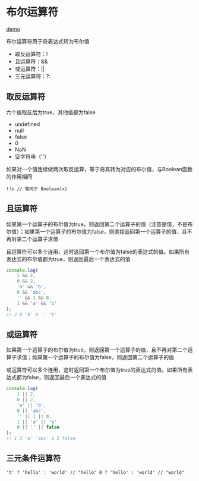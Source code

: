# 布尔运算符

[demo](boolean.js)

布尔运算符用于将表达式转为布尔值  

- 取反运算符：!
- 且运算符：&&
- 或运算符：||
- 三元运算符：?:

## 取反运算符

六个值取反后为true，其他值都为false  

- undefined
- null
- false
- 0
- NaN
- 空字符串（''）

如果对一个值连续做两次取反运算，等于将其转为对应的布尔值，与Boolean函数的作用相同  

`!!x // 等同于 Boolean(x)`  

## 且运算符

如果第一个运算子的布尔值为true，则返回第二个运算子的值（注意是值，不是布尔值）；如果第一个运算子的布尔值为false，则直接返回第一个运算子的值，且不再对第二个运算子求值  

且运算符可以多个连用，这时返回第一个布尔值为false的表达式的值。如果所有表达式的布尔值都为true，则返回最后一个表达式的值  

```javascript
console.log(
    1 && 2,
    0 && 2,
    'a' && 'b',
    0 && 'abc',
    '' && 1 && 0,
    1 && 'a' && 'b'
);
// 2 0 'b' 0 '' 'b'
```

## 或运算符

如果第一个运算子的布尔值为true，则返回第一个运算子的值，且不再对第二个运算子求值；如果第一个运算子的布尔值为false，则返回第二个运算子的值 

或运算符可以多个连用，这时返回第一个布尔值为true的表达式的值。如果所有表达式都为false，则返回最后一个表达式的值  

```javascript
console.log(
    1 || 2,
    0 || 2,
    'a' || 'b',
    0 || 'abc',
    '' || 1 || 0,
    1 || 'a' || 'b'
    0 || '' || false
);
// 1 2 'a' 'abc' 1 1 false
```


## 三元条件运算符

`'t' ? 'hello' : 'world' // "hello" 0 ? 'hello' : 'world' // "world"`